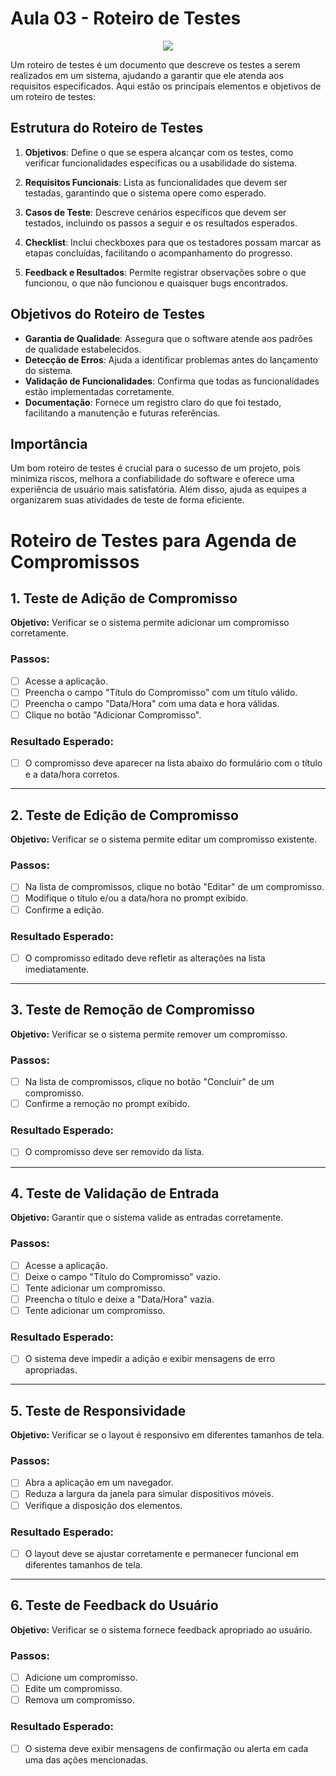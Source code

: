 # Aula 03 - Roteiro de Testes
<div align = "center">
<img src="https://github.com/user-attachments/assets/bc6e7eda-932a-4457-83ca-5acf233e5603">
</div>

Um roteiro de testes é um documento que descreve os testes a serem realizados em um sistema, ajudando a garantir que ele atenda aos requisitos especificados. Aqui estão os principais elementos e objetivos de um roteiro de testes:

## Estrutura do Roteiro de Testes

1. **Objetivos**: Define o que se espera alcançar com os testes, como verificar funcionalidades específicas ou a usabilidade do sistema.

2. **Requisitos Funcionais**: Lista as funcionalidades que devem ser testadas, garantindo que o sistema opere como esperado.

3. **Casos de Teste**: Descreve cenários específicos que devem ser testados, incluindo os passos a seguir e os resultados esperados.

4. **Checklist**: Inclui checkboxes para que os testadores possam marcar as etapas concluídas, facilitando o acompanhamento do progresso.

5. **Feedback e Resultados**: Permite registrar observações sobre o que funcionou, o que não funcionou e quaisquer bugs encontrados.

## Objetivos do Roteiro de Testes

- **Garantia de Qualidade**: Assegura que o software atende aos padrões de qualidade estabelecidos.
- **Detecção de Erros**: Ajuda a identificar problemas antes do lançamento do sistema.
- **Validação de Funcionalidades**: Confirma que todas as funcionalidades estão implementadas corretamente.
- **Documentação**: Fornece um registro claro do que foi testado, facilitando a manutenção e futuras referências.

## Importância

Um bom roteiro de testes é crucial para o sucesso de um projeto, pois minimiza riscos, melhora a confiabilidade do software e oferece uma experiência de usuário mais satisfatória. Além disso, ajuda as equipes a organizarem suas atividades de teste de forma eficiente.


# Roteiro de Testes para Agenda de Compromissos

## 1. Teste de Adição de Compromisso

**Objetivo:** Verificar se o sistema permite adicionar um compromisso corretamente.

### Passos:
- [ ] Acesse a aplicação.
- [ ] Preencha o campo "Título do Compromisso" com um título válido.
- [ ] Preencha o campo "Data/Hora" com uma data e hora válidas.
- [ ] Clique no botão "Adicionar Compromisso".

### Resultado Esperado:
- [ ] O compromisso deve aparecer na lista abaixo do formulário com o título e a data/hora corretos.

---

## 2. Teste de Edição de Compromisso

**Objetivo:** Verificar se o sistema permite editar um compromisso existente.

### Passos:
- [ ] Na lista de compromissos, clique no botão "Editar" de um compromisso.
- [ ] Modifique o título e/ou a data/hora no prompt exibido.
- [ ] Confirme a edição.

### Resultado Esperado:
- [ ] O compromisso editado deve refletir as alterações na lista imediatamente.

---

## 3. Teste de Remoção de Compromisso

**Objetivo:** Verificar se o sistema permite remover um compromisso.

### Passos:
- [ ] Na lista de compromissos, clique no botão "Concluir" de um compromisso.
- [ ] Confirme a remoção no prompt exibido.

### Resultado Esperado:
- [ ] O compromisso deve ser removido da lista.

---

## 4. Teste de Validação de Entrada

**Objetivo:** Garantir que o sistema valide as entradas corretamente.

### Passos:
- [ ] Acesse a aplicação.
- [ ] Deixe o campo "Título do Compromisso" vazio.
- [ ] Tente adicionar um compromisso.
- [ ] Preencha o título e deixe a "Data/Hora" vazia.
- [ ] Tente adicionar um compromisso.

### Resultado Esperado:
- [ ] O sistema deve impedir a adição e exibir mensagens de erro apropriadas.

---

## 5. Teste de Responsividade

**Objetivo:** Verificar se o layout é responsivo em diferentes tamanhos de tela.

### Passos:
- [ ] Abra a aplicação em um navegador.
- [ ] Reduza a largura da janela para simular dispositivos móveis.
- [ ] Verifique a disposição dos elementos.

### Resultado Esperado:
- [ ] O layout deve se ajustar corretamente e permanecer funcional em diferentes tamanhos de tela.

---

## 6. Teste de Feedback do Usuário

**Objetivo:** Verificar se o sistema fornece feedback apropriado ao usuário.

### Passos:
- [ ] Adicione um compromisso.
- [ ] Edite um compromisso.
- [ ] Remova um compromisso.

### Resultado Esperado:
- [ ] O sistema deve exibir mensagens de confirmação ou alerta em cada uma das ações mencionadas.
